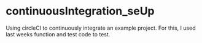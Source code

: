 # continuousIntegration_seUp
Using circleCI to continuously integrate an example project. For this, I used last weeks function and test code to test.
